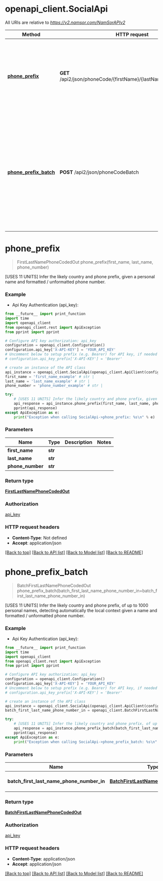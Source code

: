 # openapi_client.SocialApi

All URIs are relative to *https://v2.namsor.com/NamSorAPIv2*

Method | HTTP request | Description
------------- | ------------- | -------------
[**phone_prefix**](SocialApi.md#phone_prefix) | **GET** /api2/json/phoneCode/{firstName}/{lastName}/{phoneNumber} | [USES 11 UNITS] Infer the likely country and phone prefix, given a personal name and formatted / unformatted phone number.
[**phone_prefix_batch**](SocialApi.md#phone_prefix_batch) | **POST** /api2/json/phoneCodeBatch | [USES 11 UNITS] Infer the likely country and phone prefix, of up to 1000 personal names, detecting automatically the local context given a name and formatted / unformatted phone number.


# **phone_prefix**
> FirstLastNamePhoneCodedOut phone_prefix(first_name, last_name, phone_number)

[USES 11 UNITS] Infer the likely country and phone prefix, given a personal name and formatted / unformatted phone number.

### Example

* Api Key Authentication (api_key): 
```python
from __future__ import print_function
import time
import openapi_client
from openapi_client.rest import ApiException
from pprint import pprint

# Configure API key authorization: api_key
configuration = openapi_client.Configuration()
configuration.api_key['X-API-KEY'] = 'YOUR_API_KEY'
# Uncomment below to setup prefix (e.g. Bearer) for API key, if needed
# configuration.api_key_prefix['X-API-KEY'] = 'Bearer'

# create an instance of the API class
api_instance = openapi_client.SocialApi(openapi_client.ApiClient(configuration))
first_name = 'first_name_example' # str | 
last_name = 'last_name_example' # str | 
phone_number = 'phone_number_example' # str | 

try:
    # [USES 11 UNITS] Infer the likely country and phone prefix, given a personal name and formatted / unformatted phone number.
    api_response = api_instance.phone_prefix(first_name, last_name, phone_number)
    pprint(api_response)
except ApiException as e:
    print("Exception when calling SocialApi->phone_prefix: %s\n" % e)
```

### Parameters

Name | Type | Description  | Notes
------------- | ------------- | ------------- | -------------
 **first_name** | **str**|  | 
 **last_name** | **str**|  | 
 **phone_number** | **str**|  | 

### Return type

[**FirstLastNamePhoneCodedOut**](FirstLastNamePhoneCodedOut.md)

### Authorization

[api_key](../README.md#api_key)

### HTTP request headers

 - **Content-Type**: Not defined
 - **Accept**: application/json

[[Back to top]](#) [[Back to API list]](../README.md#documentation-for-api-endpoints) [[Back to Model list]](../README.md#documentation-for-models) [[Back to README]](../README.md)

# **phone_prefix_batch**
> BatchFirstLastNamePhoneCodedOut phone_prefix_batch(batch_first_last_name_phone_number_in=batch_first_last_name_phone_number_in)

[USES 11 UNITS] Infer the likely country and phone prefix, of up to 1000 personal names, detecting automatically the local context given a name and formatted / unformatted phone number.

### Example

* Api Key Authentication (api_key): 
```python
from __future__ import print_function
import time
import openapi_client
from openapi_client.rest import ApiException
from pprint import pprint

# Configure API key authorization: api_key
configuration = openapi_client.Configuration()
configuration.api_key['X-API-KEY'] = 'YOUR_API_KEY'
# Uncomment below to setup prefix (e.g. Bearer) for API key, if needed
# configuration.api_key_prefix['X-API-KEY'] = 'Bearer'

# create an instance of the API class
api_instance = openapi_client.SocialApi(openapi_client.ApiClient(configuration))
batch_first_last_name_phone_number_in = openapi_client.BatchFirstLastNamePhoneNumberIn() # BatchFirstLastNamePhoneNumberIn | A list of personal names (optional)

try:
    # [USES 11 UNITS] Infer the likely country and phone prefix, of up to 1000 personal names, detecting automatically the local context given a name and formatted / unformatted phone number.
    api_response = api_instance.phone_prefix_batch(batch_first_last_name_phone_number_in=batch_first_last_name_phone_number_in)
    pprint(api_response)
except ApiException as e:
    print("Exception when calling SocialApi->phone_prefix_batch: %s\n" % e)
```

### Parameters

Name | Type | Description  | Notes
------------- | ------------- | ------------- | -------------
 **batch_first_last_name_phone_number_in** | [**BatchFirstLastNamePhoneNumberIn**](BatchFirstLastNamePhoneNumberIn.md)| A list of personal names | [optional] 

### Return type

[**BatchFirstLastNamePhoneCodedOut**](BatchFirstLastNamePhoneCodedOut.md)

### Authorization

[api_key](../README.md#api_key)

### HTTP request headers

 - **Content-Type**: application/json
 - **Accept**: application/json

[[Back to top]](#) [[Back to API list]](../README.md#documentation-for-api-endpoints) [[Back to Model list]](../README.md#documentation-for-models) [[Back to README]](../README.md)

